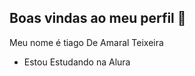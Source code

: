 ## Boas vindas ao meu perfil 💙


Meu nome é tiago De Amaral Teixeira

- Estou Estudando na Alura


  
